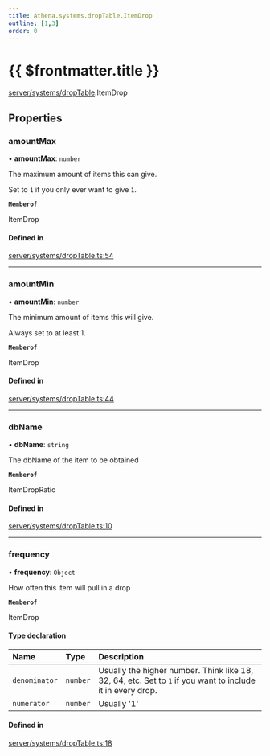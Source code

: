 ```yaml
---
title: Athena.systems.dropTable.ItemDrop
outline: [1,3]
order: 0
---
```


# {{ $frontmatter.title }}


[server/systems/dropTable](../modules/server_systems_dropTable.md).ItemDrop

## Properties

### amountMax

• **amountMax**: `number`

The maximum amount of items this can give.

Set to `1` if you only ever want to give `1`.

**`Memberof`**

ItemDrop

#### Defined in

[server/systems/dropTable.ts:54](https://github.com/Stuyk/altv-athena/blob/4bfd806/src/core/server/systems/dropTable.ts#L54)

___

### amountMin

• **amountMin**: `number`

The minimum amount of items this will give.

Always set to at least 1.

**`Memberof`**

ItemDrop

#### Defined in

[server/systems/dropTable.ts:44](https://github.com/Stuyk/altv-athena/blob/4bfd806/src/core/server/systems/dropTable.ts#L44)

___

### dbName

• **dbName**: `string`

The dbName of the item to be obtained

**`Memberof`**

ItemDropRatio

#### Defined in

[server/systems/dropTable.ts:10](https://github.com/Stuyk/altv-athena/blob/4bfd806/src/core/server/systems/dropTable.ts#L10)

___

### frequency

• **frequency**: `Object`

How often this item will pull in a drop

**`Memberof`**

ItemDrop

#### Type declaration

| Name | Type | Description |
| :------ | :------ | :------ |
| `denominator` | `number` | Usually the higher number. Think like 18, 32, 64, etc. Set to `1` if you want to include it in every drop. |
| `numerator` | `number` | Usually '1' |

#### Defined in

[server/systems/dropTable.ts:18](https://github.com/Stuyk/altv-athena/blob/4bfd806/src/core/server/systems/dropTable.ts#L18)
